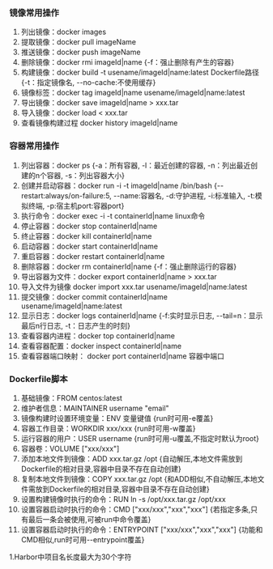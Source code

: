 ### 镜像常用操作
01. 列出镜像：docker images
02. 提取镜像：docker pull imageName
03. 推送镜像：docker push imageName
04. 删除镜像：docker rmi imageId|name {-f：强止删除有产生的容器}
05. 构建镜像：docker build -t usename/imageId|name:latest Dockerfile路径 {-t：指定镜像名, --no-cache:不使用缓存}
06. 镜像标签：docker tag imageId|name usename/imageId|name:latest
07. 导出镜像：docker save imageId|name > xxx.tar
08. 导入镜像：docker load < xxx.tar
09. 查看镜像构建过程 docker history imageId|name
	
### 容器常用操作
01. 列出容器：docker ps {-a：所有容器, -l：最近创建的容器, -n：列出最近创建的n个容器, -s：列出容器大小}
02. 创建并启动容器：docker run -i -t imageId|name /bin/bash {--restart:always/on-failure:5, --name:容器名, -d:守护进程, -i:标准输入, -t:模拟终端, -p:宿主机port:容器port}
03. 执行命令：docker exec -i -t containerId|name linux命令
04. 停止容器：docker stop containerId|name
05. 终止容器：docker kill containerId|name
06. 启动容器：docker start containerId|name
07. 重启容器：docker restart containerId|name
08. 删除容器：docker rm containerId|name {-f：强止删除运行的容器}
09. 导出容器为文件：docker export containerId|name > xxx.tar
10. 导入文件为镜像 docker import xxx.tar usename/imageId|name:latest
11. 提交镜像：docker commit containerId|name usename/imageId|name:latest
12. 显示日志：docker logs containerId|name {-f:实时显示日志, --tail=n：显示最后n行日志, -t：日志产生的时刻}
13. 查看容器内进程：docker top containerId|name
14. 查看容器配置：docker inspect containerId|name
15. 查看容器端口映射： docker port containerId|name 容器中端口
	
### Dockerfile脚本
01. 基础镜像：FROM centos:latest
02. 维护者信息：MAINTAINER username "email"
03. 镜像构建时设置环境变量：ENV 变量键值 {run时可用-e覆盖}
04. 容器工作目录：WORKDIR xxx/xxx {run时可用-w覆盖}
05. 运行容器的用户：USER username {run时可用-u覆盖,不指定时默认为root}
06. 容器卷：VOLUME ["xxx/xxx"]
07. 添加本地文件到镜像：ADD xxx.tar.gz /opt {自动解压,本地文件需放到Dockerfile的相对目录,容器中目录不存在自动创建}
07. 复制本地文件到镜像：COPY xxx.tar.gz /opt {和ADD相似,不自动解压,本地文件需放到Dockerfile的相对目录,容器中目录不存在自动创建}
05. 设置构建镜像时执行的命令：RUN ln -s /opt/xxx.tar.gz /opt/xxx
06. 设置容器启动时执行的命令：CMD ["xxx/xxx","xxx","xxx"] {若指定多条,只有最后一条会被使用,可被run中命令覆盖}
07. 设置容器启动时执行的命令：ENTRYPOINT ["xxx/xxx","xxx","xxx"] {功能和CMD相似,run时可用--entrypoint覆盖}
  
1.Harbor中项目名长度最大为30个字符
